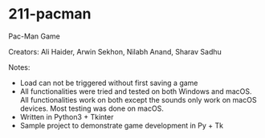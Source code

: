 # 211-pacman
Pac-Man Game

Creators: Ali Haider, Arwin Sekhon, Nilabh Anand, Sharav Sadhu

Notes:
- Load can not be triggered without first saving a game
- All functionalities were tried and tested on both Windows and macOS. All functionalities work on both except the sounds only work on macOS devices. Most testing was done on macOS.
- Written in Python3 + Tkinter
- Sample project to demonstrate game development in Py + Tk
